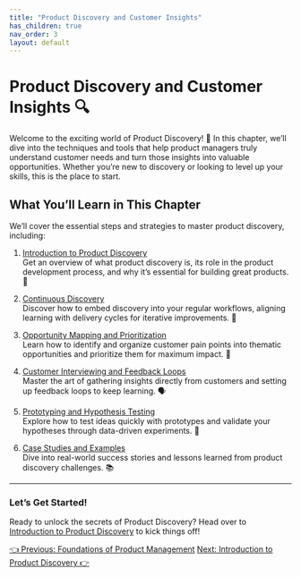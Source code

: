 ```yaml
---
title: "Product Discovery and Customer Insights"
has_children: true
nav_order: 3
layout: default
---
```


# Product Discovery and Customer Insights 🔍

Welcome to the exciting world of Product Discovery! 🎉 In this chapter, we’ll dive into the techniques and tools that help product managers truly understand customer needs and turn those insights into valuable opportunities. Whether you’re new to discovery or looking to level up your skills, this is the place to start.

## What You’ll Learn in This Chapter

We’ll cover the essential steps and strategies to master product discovery, including:

1. [Introduction to Product Discovery](introduction-to-product-discovery)  
   Get an overview of what product discovery is, its role in the product development process, and why it’s essential for building great products. 🌟

2. [Continuous Discovery](continuous-discovery)  
   Discover how to embed discovery into your regular workflows, aligning learning with delivery cycles for iterative improvements. 🔄

3. [Opportunity Mapping and Prioritization](opportunity-mapping-and-prioritization)  
   Learn how to identify and organize customer pain points into thematic opportunities and prioritize them for maximum impact. 🎯

4. [Customer Interviewing and Feedback Loops](customer-interviewing-and-feedback-loops)  
   Master the art of gathering insights directly from customers and setting up feedback loops to keep learning. 🗣️

5. [Prototyping and Hypothesis Testing](prototyping-and-hypothesis-testing)  
   Explore how to test ideas quickly with prototypes and validate your hypotheses through data-driven experiments. 🔬

6. [Case Studies and Examples](case-studies-and-examples)  
   Dive into real-world success stories and lessons learned from product discovery challenges. 📚

---

### Let’s Get Started!

Ready to unlock the secrets of Product Discovery? Head over to [Introduction to Product Discovery](introduction-to-product-discovery) to kick things off!

<div class="nav-buttons">
    <a href="../1-foundations-of-product-management/index" class="btn btn-secondary">👈 Previous: Foundations of Product Management</a>
    <a href="../2-product-discovery-and-customer-insights/introduction-to-product-discovery" class="btn btn-primary">Next: Introduction to Product Discovery 👉</a>
</div>